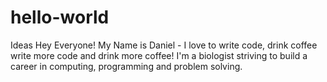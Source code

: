 # hello-world
Ideas
Hey Everyone!
My Name is Daniel - I love to write code, drink coffee write more code and drink more coffee!
I'm a biologist striving to build a career in computing, programming and problem solving.
